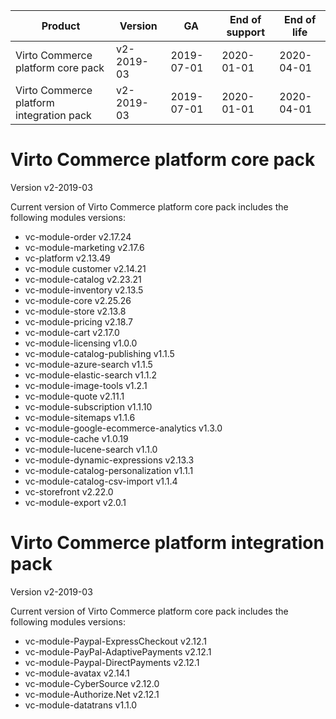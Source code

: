 
| Product                                | Version     | GA       | End of support | End of life | 
|---------                               |---------    |----      | -------        | ----        | 
|Virto Commerce platform core pack       |v2-2019-03   |2019-07-01|2020-01-01      |2020-04-01   | 
|Virto Commerce platform integration pack|v2-2019-03   |2019-07-01|2020-01-01      |2020-04-01   | 


<h1> Virto Commerce platform core pack </h1> 

Version v2-2019-03 

Current version of Virto Commerce platform core pack includes the following modules versions:  
  

<ul> 
   <li> vc-module-order v2.17.24</li> 
   <li> vc-module-marketing v2.17.6 </li> 
   <li> vc-platform v2.13.49  </li> 
   <li> vc-module customer v2.14.21  </li> 
   <li> vc-module-catalog v2.23.21 </li> 
   <li> vc-module-inventory v2.13.5  </li> 
   <li> vc-module-core v2.25.26 </li> 
   <li> vc-module-store v2.13.8 </li> 
   <li> vc-module-pricing v2.18.7 </li> 
   <li> vc-module-cart v2.17.0 </li> 
   <li> vc-module-licensing v1.0.0 </li> 
   <li> vc-module-catalog-publishing v1.1.5 </li> 
   <li> vc-module-azure-search v1.1.5 </li> 
   <li> vc-module-elastic-search v1.1.2 </li> 
   <li> vc-module-image-tools v1.2.1 </li> 
   <li> vc-module-quote v2.11.1 </li> 
   <li> vc-module-subscription v1.1.10 </li> 
   <li> vc-module-sitemaps v1.1.6 </li> 
   <li> vc-module-google-ecommerce-analytics v1.3.0 </li> 
   <li> vc-module-cache v1.0.19  </li> 
   <li> vc-module-lucene-search v1.1.0 </li> 
   <li> vc-module-dynamic-expressions v2.13.3 </li> 
   <li> vc-module-catalog-personalization v1.1.1 </li> 
   <li> vc-module-catalog-csv-import v1.1.4 </li> 
   <li> vc-storefront v2.22.0 </li> 
   <li> vc-module-export v2.0.1  </li>    
</ul> 



<h1> Virto Commerce platform integration pack</h1>  

Version v2-2019-03 

Current version of Virto Commerce platform core pack includes the following modules versions:  

<ul> 
   <li> vc-module-Paypal-ExpressCheckout v2.12.1 </li> 
   <li> vc-module-PayPal-AdaptivePayments v2.12.1 </li> 
   <li> vc-module-Paypal-DirectPayments v2.12.1 </li>    
   <li> vc-module-avatax v2.14.1 </li> 
   <li> vc-module-CyberSource v2.12.0 </li> 
   <li> vc-module-Authorize.Net v2.12.1 </li> 
   <li> vc-module-datatrans v1.1.0 </li> 
</ul>
